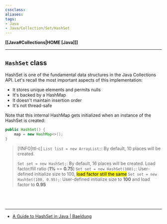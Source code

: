 ```yaml
---
cssclass:
aliases:
tags:
- Java
- Java/Collection/Set/HashSet
---
```

**[[Java#Collections|HOME [Java]]]**

---
## `HashSet` class
HashSet is one of the fundamental data structures in the Java Collections API. Let's recall the most important aspects of this implementation:
- It stores unique elements and permits nulls
- It's backed by a HashMap
- It doesn't maintain insertion order
- It's not thread-safe

Note that this internal HashMap gets initialized when an instance of the HashSet is created:
```java
public HashSet() {
    map = new HashMap<>();
}
```

>[!INFO|ttl-c]
> `List list = new ArrayList;`: By default, 10 places will be created.
> 
> `Set set = new HashSet;`: By default, 16 places will be created. Load factor/fill ratio (**1%** == **0.75**)
> `Set set = new HashSet(100);`: User-defined initialize size to 100, <mark class="hltr-lightblue">load factor still the same</mark>
> `Set set = new HashSet(100, 0.95);`: User-defined initialize size to **100** and load factor to **0.95**

<br>

# 
---
- [A Guide to HashSet in Java | Baeldung](https://www.baeldung.com/java-hashset)